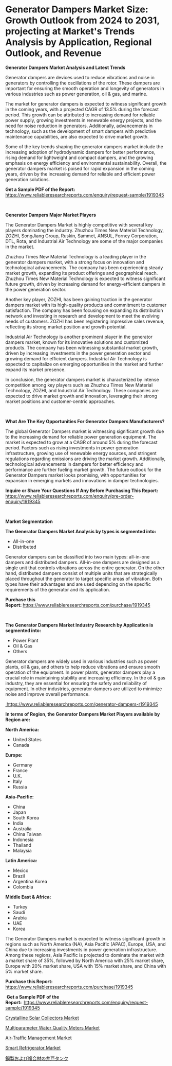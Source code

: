<p><h1>Generator Dampers Market Size: Growth Outlook from 2024 to 2031, projecting at Market's Trends Analysis by Application, Regional Outlook, and Revenue</h1></p><p><strong>Generator Dampers Market Analysis and Latest Trends</strong></p>
<p><p>Generator dampers are devices used to reduce vibrations and noise in generators by controlling the oscillations of the rotor. These dampers are important for ensuring the smooth operation and longevity of generators in various industries such as power generation, oil & gas, and marine.</p><p>The market for generator dampers is expected to witness significant growth in the coming years, with a projected CAGR of 13.5% during the forecast period. This growth can be attributed to increasing demand for reliable power supply, growing investments in renewable energy projects, and the need for noise reduction in generators. Additionally, advancements in technology, such as the development of smart dampers with predictive maintenance capabilities, are also expected to drive market growth.</p><p>Some of the key trends shaping the generator dampers market include the increasing adoption of hydrodynamic dampers for better performance, rising demand for lightweight and compact dampers, and the growing emphasis on energy efficiency and environmental sustainability. Overall, the generator dampers market is poised for rapid expansion in the coming years, driven by the increasing demand for reliable and efficient power generation solutions.</p></p>
<p><strong>Get a Sample PDF of the Report:&nbsp;</strong> <a href="https://www.reliableresearchreports.com/enquiry/request-sample/1919345">https://www.reliableresearchreports.com/enquiry/request-sample/1919345</a></p>
<p>&nbsp;</p>
<p><strong>Generator Dampers Major Market Players</strong></p>
<p><p>The Generator Dampers Market is highly competitive with several key players dominating the industry. Zhuzhou Times New Material Technology, ZOZHI, SongJiang Group, Ruskin, Sammet, ANSUL, Forney Corporation, DTL, Rota, and Industrial Air Technology are some of the major companies in the market.</p><p>Zhuzhou Times New Material Technology is a leading player in the generator dampers market, with a strong focus on innovation and technological advancements. The company has been experiencing steady market growth, expanding its product offerings and geographical reach. Zhuzhou Times New Material Technology is expected to witness significant future growth, driven by increasing demand for energy-efficient dampers in the power generation sector.</p><p>Another key player, ZOZHI, has been gaining traction in the generator dampers market with its high-quality products and commitment to customer satisfaction. The company has been focusing on expanding its distribution network and investing in research and development to meet the evolving needs of customers. ZOZHI has been registering impressive sales revenue, reflecting its strong market position and growth potential.</p><p>Industrial Air Technology is another prominent player in the generator dampers market, known for its innovative solutions and customized products. The company has been witnessing substantial market growth, driven by increasing investments in the power generation sector and growing demand for efficient dampers. Industrial Air Technology is expected to capitalize on emerging opportunities in the market and further expand its market presence.</p><p>In conclusion, the generator dampers market is characterized by intense competition among key players such as Zhuzhou Times New Material Technology, ZOZHI, and Industrial Air Technology. These companies are expected to drive market growth and innovation, leveraging their strong market positions and customer-centric approaches.</p></p>
<p>&nbsp;</p>
<p><strong>What Are The Key Opportunities For Generator Dampers Manufacturers?</strong></p>
<p><p>The global Generator Dampers market is witnessing significant growth due to the increasing demand for reliable power generation equipment. The market is expected to grow at a CAGR of around 5% during the forecast period. Factors such as rising investments in power generation infrastructure, growing use of renewable energy sources, and stringent regulations regarding emissions are driving the market growth. Additionally, technological advancements in dampers for better efficiency and performance are further fueling market growth. The future outlook for the Generator Dampers market looks promising, with opportunities for expansion in emerging markets and innovations in damper technologies.</p></p>
<p><strong>Inquire or Share Your Questions If Any Before Purchasing This Report:</strong> <a href="https://www.reliableresearchreports.com/enquiry/pre-order-enquiry/1919345">https://www.reliableresearchreports.com/enquiry/pre-order-enquiry/1919345</a></p>
<p>&nbsp;</p>
<p><strong>Market Segmentation</strong></p>
<p><strong>The Generator Dampers Market Analysis by types is segmented into:</strong></p>
<p><ul><li>All-in-one</li><li>Distributed</li></ul></p>
<p><p>Generator dampers can be classified into two main types: all-in-one dampers and distributed dampers. All-in-one dampers are designed as a single unit that controls vibrations across the entire generator. On the other hand, distributed dampers consist of multiple units that are strategically placed throughout the generator to target specific areas of vibration. Both types have their advantages and are used depending on the specific requirements of the generator and its application.</p></p>
<p><strong>Purchase this Report:&nbsp;</strong><a href="https://www.reliableresearchreports.com/purchase/1919345">https://www.reliableresearchreports.com/purchase/1919345</a></p>
<p>&nbsp;</p>
<p><strong>The Generator Dampers Market Industry Research by Application is segmented into:</strong></p>
<p><ul><li>Power Plant</li><li>Oil & Gas</li><li>Others</li></ul></p>
<p><p>Generator dampers are widely used in various industries such as power plants, oil & gas, and others to help reduce vibrations and ensure smooth operation of the equipment. In power plants, generator dampers play a crucial role in maintaining stability and increasing efficiency. In the oil & gas industry, they are essential for ensuring the safety and reliability of equipment. In other industries, generator dampers are utilized to minimize noise and improve overall performance.</p></p>
<p><a href="https://www.reliableresearchreports.com/generator-dampers-r1919345">&nbsp;https://www.reliableresearchreports.com/generator-dampers-r1919345</a></p>
<p><strong>In terms of Region, the Generator Dampers Market Players available by Region are:</strong></p>
<p>
    <p> <strong> North America: </strong>
        <ul>
            <li>United States</li>
            <li>Canada</li>
        </ul>
        </p> 
    <p> <strong> Europe: </strong>
        <ul>
            <li>Germany</li>
            <li>France</li>
            <li>U.K.</li>
            <li>Italy</li>
            <li>Russia</li>
        </ul>
        </p> 
    <p> <strong> Asia-Pacific: </strong>
        <ul>
            <li>China</li>
            <li>Japan</li>
            <li>South Korea</li>
            <li>India</li>
            <li>Australia</li>
            <li>China Taiwan</li>
            <li>Indonesia</li>
            <li>Thailand</li>
            <li>Malaysia</li>
        </ul>
        </p> 
    <p> <strong> Latin America: </strong>
        <ul>
            <li>Mexico</li>
            <li>Brazil</li>
            <li>Argentina Korea</li>
            <li>Colombia</li>
        </ul>
        </p> 
    <p> <strong> Middle East & Africa: </strong>
        <ul>
            <li>Turkey</li>
            <li>Saudi</li>
            <li>Arabia</li>
            <li>UAE</li>
            <li>Korea</li>
        </ul>
    </p>
    </p>
<p><p>The Generator Dampers market is expected to witness significant growth in regions such as North America (NA), Asia Pacific (APAC), Europe, USA, and China due to increasing investments in power generation infrastructure. Among these regions, Asia Pacific is projected to dominate the market with a market share of 35%, followed by North America with 25% market share, Europe with 20% market share, USA with 15% market share, and China with 5% market share.</p></p>
<p><strong>Purchase this Report: </strong><a href="https://www.reliableresearchreports.com/purchase/1919345">https://www.reliableresearchreports.com/purchase/1919345</a></p>
<p>&nbsp;<strong>Get a Sample PDF of the Report:&nbsp;&nbsp;</strong><a href="https://www.reliableresearchreports.com/enquiry/request-sample/1919345">https://www.reliableresearchreports.com/enquiry/request-sample/1919345</a></p>
<p><strong></strong></p>
<p><p><a href="https://www.linkedin.com/pulse/strategic-insights-global-crystalline-solar-collectors-op62c">Crystalline Solar Collectors Market</a></p><p><a href="https://github.com/isharif044/Market-Research-Report-List-1/blob/main/multiparameter-water-quality-meters-market.md">Multiparameter Water Quality Meters Market</a></p><p><a href="https://www.linkedin.com/pulse/air-traffic-management-market-ndash-industry-trends-forecast-zmief">Air-Traffic Management Market</a></p><p><a href="https://github.com/fauzi1101fauzi/Market-Research-Report-List-1/blob/main/smart-refrigerator-market.md">Smart Refrigerator Market</a></p><p><a href="https://github.com/hardee896/Market-Research-Report-List-2/blob/main/4463080157905.md">鋼製および複合材の井戸タンク</a></p></p>